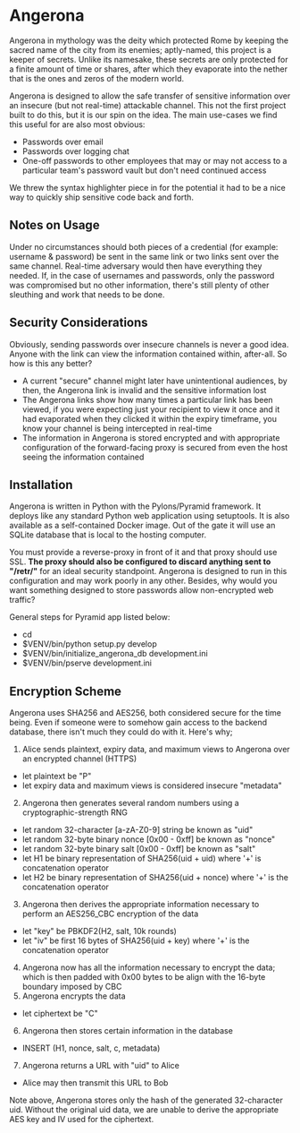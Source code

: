 Angerona
========

Angerona in mythology was the deity which protected Rome by keeping the sacred name of the city from its enemies; aptly-named, this project is a keeper of secrets. Unlike its namesake, these secrets are only protected for a finite amount of time or shares, after which they evaporate into the nether that is the ones and zeros of the modern world.  

Angerona is designed to allow the safe transfer of sensitive information over an insecure (but not real-time) attackable channel. This not the first project built to do this, but it is our spin on the idea. The main use-cases we find this useful for are also most obvious:

  - Passwords over email
  - Passwords over logging chat
  - One-off passwords to other employees that may or may not access to a particular team's password vault but don't need continued access

We threw the syntax highlighter piece in for the potential it had to be a nice way to quickly ship sensitive code back and forth.

Notes on Usage
--------------
Under no circumstances should both pieces of a credential (for example: username &amp; password) be sent in the same link or two links sent over the same channel. Real-time adversary would then have everything they needed. If, in the case of usernames and passwords, only the password was compromised but no other information, there's still plenty of other sleuthing and work that needs to be done.

Security Considerations
-----------------------
Obviously, sending passwords over insecure channels is never a good idea.  Anyone with the link can view the information contained within, after-all. So how is this any better?

* A current "secure" channel might later have unintentional audiences, by then, the Angerona link is invalid and the sensitive information lost
* The Angerona links show how many times a particular link has been viewed, if you were expecting just your recipient to view it once and it had evaporated when they clicked it within the expiry timeframe, you know your channel is being intercepted in real-time
* The information in Angerona is stored encrypted and with appropriate configuration of the forward-facing proxy is secured from even the host seeing the information contained

Installation
------------
Angerona is written in Python with the Pylons/Pyramid framework. It deploys like any standard Python web application using setuptools. It is also available as a self-contained Docker image. Out of the gate it will use an SQLite database that is local to the hosting computer.

You must provide a reverse-proxy in front of it and that proxy should use SSL. **The proxy should also be configured to discard anything sent to "/retr/"** for an ideal security standpoint. Angerona is designed to run in this configuration and may work poorly in any other. Besides, why would you want something designed to store passwords allow non-encrypted web traffic?

General steps for Pyramid app listed below:

- cd <directory containing this file>
- $VENV/bin/python setup.py develop
- $VENV/bin/initialize_angerona_db development.ini
- $VENV/bin/pserve development.ini

Encryption Scheme
-----------------
Angerona uses SHA256 and AES256, both considered secure for the time being. Even if someone were to somehow gain access to the backend database, there isn't much they could do with it. Here's why;

1. Alice sends plaintext, expiry data, and maximum views to Angerona over an encrypted channel (HTTPS)  
  *  let plaintext be "P"
  *  let expiry data and maximum views is considered insecure "metadata"
2. Angerona then generates several random numbers using a cryptographic-strength RNG
  * let random 32-character [a-zA-Z0-9] string be known as "uid"
  * let random 32-byte binary nonce [0x00 - 0xff] be known as "nonce"
  * let random 32-byte binary salt [0x00 - 0xff] be known as "salt"
  * let H1 be binary representation of SHA256(uid + uid) where '+' is concatenation operator
  * let H2 be binary representation of SHA256(uid + nonce) where '+' is the concatenation operator
3. Angerona then derives the appropriate information necessary to perform an AES256_CBC encryption of the data
  * let "key" be PBKDF2(H2, salt, 10k rounds)
  * let "iv" be first 16 bytes of SHA256(uid + key) where '+' is the concatenation operator
4. Angerona now has all the information necessary to encrypt the data; which is then padded with 0x00 bytes to be align with the 16-byte boundary imposed by CBC
5. Angerona encrypts the data
  * let ciphertext be "C"
6. Angerona then stores certain information in the database
  * INSERT (H1, nonce, salt, c, metadata)
7. Angerona returns a URL with "uid" to Alice
  * Alice may then transmit this URL to Bob

Note above, Angerona stores only the hash of the generated 32-character uid. Without the original uid data, we are unable to derive the appropriate AES key and IV used for the ciphertext.

